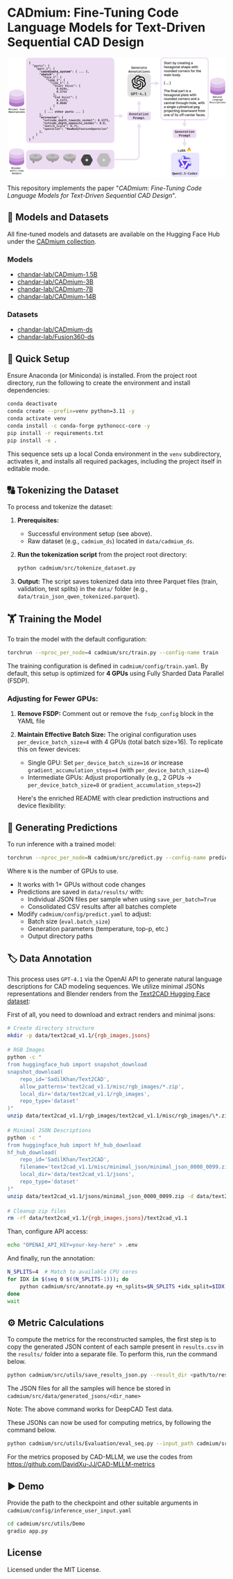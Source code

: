 # CADmium: Fine-Tuning Code Language Models for Text-Driven Sequential CAD Design

![CADmium Main Figure](./images/main_figure.png)


This repository implements the paper "*CADmium: Fine-Tuning Code Language Models for Text-Driven Sequential CAD Design*".

## 💾 Models and Datasets

All fine-tuned models and datasets are available on the Hugging Face Hub under the [CADmium collection](https://huggingface.co/collections/chandar-lab/cadmium-6866b402be81f39321af98d4).

### Models

  - [chandar-lab/CADmium-1.5B](https://huggingface.co/chandar-lab/CADmium-1.5B)
  - [chandar-lab/CADmium-3B](https://huggingface.co/chandar-lab/CADmium-3B)
  - [chandar-lab/CADmium-7B](https://huggingface.co/chandar-lab/CADmium-7B)
  - [chandar-lab/CADmium-14B](https://huggingface.co/chandar-lab/CADmium-14B)

### Datasets

  - [chandar-lab/CADmium-ds](https://huggingface.co/datasets/chandar-lab/CADmium-ds)
  - [chandar-lab/Fusion360-ds](https://huggingface.co/datasets/chandar-lab/Fusion360-ds)

## 🚀 Quick Setup  

Ensure Anaconda (or Miniconda) is installed. From the project root directory, run the following to create the environment and install dependencies:

```bash
conda deactivate
conda create --prefix=venv python=3.11 -y
conda activate venv 
conda install -c conda-forge pythonocc-core -y
pip install -r requirements.txt
pip install -e .
```

This sequence sets up a local Conda environment in the `venv` subdirectory, activates it, and installs all required packages, including the project itself in editable mode.

## 🔠 Tokenizing the Dataset  

To process and tokenize the dataset:

1.  **Prerequisites:**
    * Successful environment setup (see above).
    * Raw dataset (e.g., `cadmium_ds`) located in `data/cadmium_ds`.

2.  **Run the tokenization script** from the project root directory:
    ```bash
    python cadmium/src/tokenize_dataset.py
    ```

3.  **Output:**
    The script saves tokenized data into three Parquet files (train, validation, test splits) in the `data/` folder (e.g., `data/train_json_qwen_tokenized.parquet`).

## 🏋️ Training the Model  

To train the model with the default configuration:

```bash
torchrun --nproc_per_node=4 cadmium/src/train.py --config-name train
```

The training configuration is defined in `cadmium/config/train.yaml`. By default, this setup is optimized for **4 GPUs** using Fully Sharded Data Parallel (FSDP). 

### Adjusting for Fewer GPUs:
1. **Remove FSDP:** Comment out or remove the `fsdp_config` block in the YAML file
2. **Maintain Effective Batch Size:** The original configuration uses `per_device_batch_size=4` with 4 GPUs (total batch size=16). To replicate this on fewer devices:
   - Single GPU: Set `per_device_batch_size=16` *or* increase `gradient_accumulation_steps=4` (with `per_device_batch_size=4`)
   - Intermediate GPUs: Adjust proportionally (e.g., 2 GPUs → `per_device_batch_size=8` or `gradient_accumulation_steps=2`)

   Here's the enriched README with clear prediction instructions and device flexibility:

## 🔮 Generating Predictions  

To run inference with a trained model:

```bash
torchrun --nproc_per_node=N cadmium/src/predict.py --config-name predict
```

Where `N` is the number of GPUs to use. 

- It works with 1+ GPUs without code changes
- Predictions are saved in `data/results/` with:
  - Individual JSON files per sample when using `save_per_batch=True`
  - Consolidated CSV results after all batches complete
- Modify `cadmium/config/predict.yaml` to adjust:
  - Batch size (`eval.batch_size`)
  - Generation parameters (temperature, top-p, etc.)
  - Output directory paths


## 🏷️ Data Annotation  

This process uses `GPT-4.1` via the OpenAI API to generate natural language descriptions for CAD modeling sequences. We utilize minimal JSONs representations and Blender renders from the [Text2CAD Hugging Face dataset](https://huggingface.co/datasets/SadilKhan/Text2CAD):  


First of all, you need to download and extract renders and minimal jsons:
```bash
# Create directory structure
mkdir -p data/text2cad_v1.1/{rgb_images,jsons}

# RGB Images
python -c "
from huggingface_hub import snapshot_download
snapshot_download(
    repo_id='SadilKhan/Text2CAD',
    allow_patterns='text2cad_v1.1/misc/rgb_images/*.zip',
    local_dir='data/text2cad_v1.1/rgb_images',
    repo_type='dataset'
)"
unzip data/text2cad_v1.1/rgb_images/text2cad_v1.1/misc/rgb_images/\*.zip -d data/text2cad_v1.1/rgb_images

# Minimal JSON Descriptions
python -c "
from huggingface_hub import hf_hub_download
hf_hub_download(
    repo_id='SadilKhan/Text2CAD',
    filename='text2cad_v1.1/misc/minimal_json/minimal_json_0000_0099.zip',
    local_dir='data/text2cad_v1.1/jsons',
    repo_type='dataset'
)"
unzip data/text2cad_v1.1/jsons/minimal_json_0000_0099.zip -d data/text2cad_v1.1/jsons

# Cleanup zip files
rm -rf data/text2cad_v1.1/{rgb_images,jsons}/text2cad_v1.1
```

Than, configure API access:
```bash
echo "OPENAI_API_KEY=your-key-here" > .env
```

And finally, run the annotation:
```bash
N_SPLITS=4  # Match to available CPU cores
for IDX in $(seq 0 $((N_SPLITS-1))); do
    python cadmium/src/annotate.py +n_splits=$N_SPLITS +idx_split=$IDX &
done
wait
```

## ⚙️ Metric Calculations
To compute the metrics for the reconstructed samples, the first step is to copy the generated JSON content of each sample present in `results.csv` in the `results/` folder into a separate file. To perform this, run the command below. 

```bash
python cadmium/src/utils/save_results_json.py --result_dir <path/to/results/dir/containing/results.csv/file>
```
The JSON files for all the samples will hence be stored in `cadmium/src/data/generated_jsons/<dir_name>`

Note: The above command works for DeepCAD Test data. 

These JSONs can now be used for computing metrics, by following the command below. 

```bash
python cadmium/src/utils/Evaluation/eval_seq.py --input_path cadmium/src/data/generated_jsons/<dir_name> --output_dir .
```

For the metrics proposed by CAD-MLLM, we use the codes from https://github.com/DavidXu-JJ/CAD-MLLM-metrics

## ▶️ Demo
Provide the path to the checkpoint and other suitable arguments in `cadmium/config/inference_user_input.yaml`
```bash
cd cadmium/src/utils/Demo
gradio app.py
```
## License

Licensed under the MIT License.
